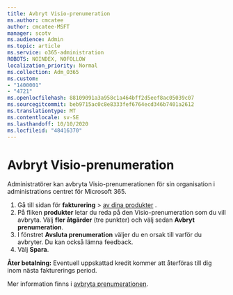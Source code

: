 ```yaml
---
title: Avbryt Visio-prenumeration
ms.author: cmcatee
author: cmcatee-MSFT
manager: scotv
ms.audience: Admin
ms.topic: article
ms.service: o365-administration
ROBOTS: NOINDEX, NOFOLLOW
localization_priority: Normal
ms.collection: Adm_O365
ms.custom:
- "1400001"
- "4721"
ms.openlocfilehash: 88109091a3a958c1a464bff2d5eef8ac05039c07
ms.sourcegitcommit: beb9715ac0c8e8333fef6764ecd346b7401a2612
ms.translationtype: MT
ms.contentlocale: sv-SE
ms.lasthandoff: 10/10/2020
ms.locfileid: "48416370"
---
```

# <a name="cancel-visio-subscription"></a>Avbryt Visio-prenumeration

Administratörer kan avbryta Visio-prenumerationen för sin organisation i administrations centret för Microsoft 365.

1. Gå till sidan för **fakturering** \> [av dina produkter](https://go.microsoft.com/fwlink/p/?linkid=842054) .
2. På fliken **produkter** letar du reda på den Visio-prenumeration som du vill avbryta. Välj **fler åtgärder** (tre punkter) och välj sedan **Avbryt prenumeration**.
3. I fönstret **Avsluta prenumeration** väljer du en orsak till varför du avbryter. Du kan också lämna feedback.
4. Välj **Spara**.

**Åter betalning:** Eventuell uppskattad kredit kommer att återföras till dig inom nästa fakturerings period.

Mer information finns i [avbryta prenumerationen](https://docs.microsoft.com/microsoft-365/commerce/subscriptions/cancel-your-subscription).